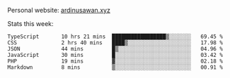Personal website: [ardinusawan.xyz](https://ardinusawan.xyz)

Stats this week:
<!--START_SECTION:waka-->

```text
TypeScript       10 hrs 21 mins  █████████████████▒░░░░░░░   69.45 %
CSS              2 hrs 40 mins   ████▒░░░░░░░░░░░░░░░░░░░░   17.98 %
JSON             44 mins         █▒░░░░░░░░░░░░░░░░░░░░░░░   04.96 %
JavaScript       30 mins         █░░░░░░░░░░░░░░░░░░░░░░░░   03.42 %
PHP              19 mins         ▓░░░░░░░░░░░░░░░░░░░░░░░░   02.18 %
Markdown         8 mins          ▒░░░░░░░░░░░░░░░░░░░░░░░░   00.91 %
```

<!--END_SECTION:waka-->
